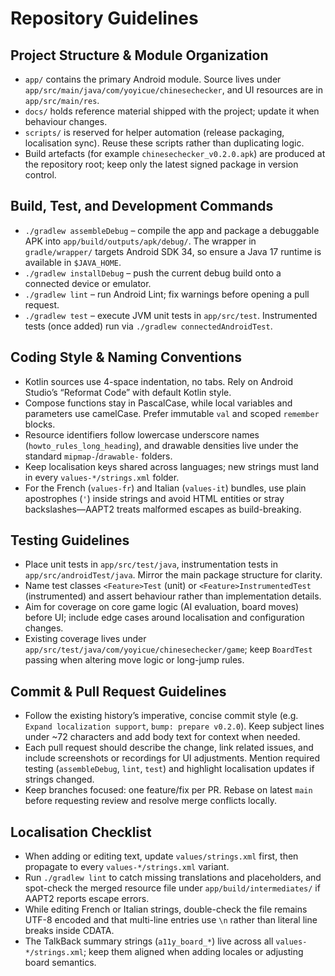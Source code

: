 # Repository Guidelines

## Project Structure & Module Organization
- `app/` contains the primary Android module. Source lives under `app/src/main/java/com/yoyicue/chinesechecker`, and UI resources are in `app/src/main/res`.
- `docs/` holds reference material shipped with the project; update it when behaviour changes.
- `scripts/` is reserved for helper automation (release packaging, localisation sync). Reuse these scripts rather than duplicating logic.
- Build artefacts (for example `chinesechecker_v0.2.0.apk`) are produced at the repository root; keep only the latest signed package in version control.

## Build, Test, and Development Commands
- `./gradlew assembleDebug` – compile the app and package a debuggable APK into `app/build/outputs/apk/debug/`. The wrapper in `gradle/wrapper/` targets Android SDK 34, so ensure a Java 17 runtime is available in `$JAVA_HOME`.
- `./gradlew installDebug` – push the current debug build onto a connected device or emulator.
- `./gradlew lint` – run Android Lint; fix warnings before opening a pull request.
- `./gradlew test` – execute JVM unit tests in `app/src/test`. Instrumented tests (once added) run via `./gradlew connectedAndroidTest`.

## Coding Style & Naming Conventions
- Kotlin sources use 4-space indentation, no tabs. Rely on Android Studio’s “Reformat Code” with default Kotlin style.
- Compose functions stay in PascalCase, while local variables and parameters use camelCase. Prefer immutable `val` and scoped `remember` blocks.
- Resource identifiers follow lowercase underscore names (`howto_rules_long_heading`), and drawable densities live under the standard `mipmap-`/`drawable-` folders.
- Keep localisation keys shared across languages; new strings must land in every `values-*/strings.xml` folder.
- For the French (`values-fr`) and Italian (`values-it`) bundles, use plain apostrophes (`'`) inside strings and avoid HTML entities or stray backslashes—AAPT2 treats malformed escapes as build-breaking.

## Testing Guidelines
- Place unit tests in `app/src/test/java`, instrumentation tests in `app/src/androidTest/java`. Mirror the main package structure for clarity.
- Name test classes `<Feature>Test` (unit) or `<Feature>InstrumentedTest` (instrumented) and assert behaviour rather than implementation details.
- Aim for coverage on core game logic (AI evaluation, board moves) before UI; include edge cases around localisation and configuration changes.
- Existing coverage lives under `app/src/test/java/com/yoyicue/chinesechecker/game`; keep `BoardTest` passing when altering move logic or long-jump rules.

## Commit & Pull Request Guidelines
- Follow the existing history’s imperative, concise commit style (e.g. `Expand localization support`, `bump: prepare v0.2.0`). Keep subject lines under ~72 characters and add body text for context when needed.
- Each pull request should describe the change, link related issues, and include screenshots or recordings for UI adjustments. Mention required testing (`assembleDebug`, `lint`, `test`) and highlight localisation updates if strings changed.
- Keep branches focused: one feature/fix per PR. Rebase on latest `main` before requesting review and resolve merge conflicts locally.

## Localisation Checklist
- When adding or editing text, update `values/strings.xml` first, then propagate to every `values-*/strings.xml` variant.
- Run `./gradlew lint` to catch missing translations and placeholders, and spot-check the merged resource file under `app/build/intermediates/` if AAPT2 reports escape errors.
- While editing French or Italian strings, double-check the file remains UTF-8 encoded and that multi-line entries use `\n` rather than literal line breaks inside CDATA.
- The TalkBack summary strings (`a11y_board_*`) live across all `values-*/strings.xml`; keep them aligned when adding locales or adjusting board semantics.
